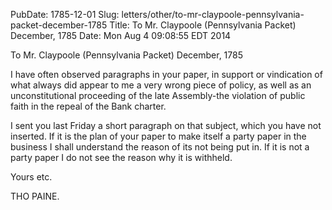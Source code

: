 PubDate: 1785-12-01
Slug: letters/other/to-mr-claypoole-pennsylvania-packet-december-1785
Title: To Mr. Claypoole (Pennsylvania Packet)  December, 1785
Date: Mon Aug  4 09:08:55 EDT 2014

   To Mr. Claypoole (Pennsylvania Packet)  December, 1785

   I have often observed paragraphs in your paper, in support or vindication
   of what always did appear to me a very wrong piece of policy, as well as
   an unconstitutional proceeding of the late Assembly-the violation of
   public faith in the repeal of the Bank charter.

   I sent you last Friday a short paragraph on that subject, which you have
   not inserted. If it is the plan of your paper to make itself a party paper
   in the business I shall understand the reason of its not being put in. If
   it is not a party paper I do not see the reason why it is withheld.

   Yours etc.

   THO PAINE.

    
